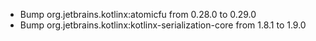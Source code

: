 - Bump org.jetbrains.kotlinx:atomicfu from 0.28.0 to 0.29.0
- Bump org.jetbrains.kotlinx:kotlinx-serialization-core from 1.8.1 to 1.9.0
